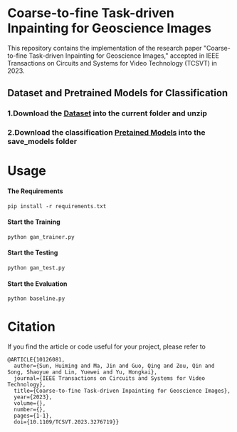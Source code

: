 # Coarse-to-fine Task-driven Inpainting for Geoscience Images
This repository contains the implementation of the research paper "Coarse-to-fine Task-driven Inpainting for Geoscience Images," accepted in IEEE Transactions on Circuits and Systems for Video Technology (TCSVT) in 2023.




## Dataset and Pretrained Models  for Classification


### 1.Download the [Dataset](https://drive.google.com/file/d/1A8aScQzxEraahqkFRnJVEqBgnKvVFyUW/view?usp=drive_link) into the current folder and unzip


### 2.Download the classification [Pretained Models](https://drive.google.com/drive/folders/1ydRKKrytJugLi7h5vIpkX-ZNdGRjvzqu?usp=sharing) into the save_models folder


# Usage
#### The Requirements

```
pip install -r requirements.txt
```

#### Start the Training

```
python gan_trainer.py
```

#### Start the Testing

```
python gan_test.py

```

#### Start the Evaluation

```
python baseline.py
```


# Citation
If you find the article or code useful for your project, please refer to


```
@ARTICLE{10126081,
  author={Sun, Huiming and Ma, Jin and Guo, Qing and Zou, Qin and Song, Shaoyue and Lin, Yuewei and Yu, Hongkai},
  journal={IEEE Transactions on Circuits and Systems for Video Technology}, 
  title={Coarse-to-fine Task-driven Inpainting for Geoscience Images}, 
  year={2023},
  volume={},
  number={},
  pages={1-1},
  doi={10.1109/TCSVT.2023.3276719}}
```